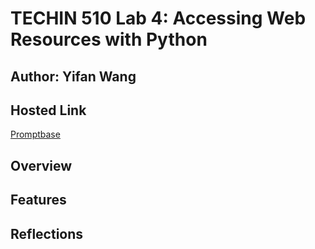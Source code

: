 # TECHIN 510 Lab 4: Accessing Web Resources with Python

## Author: Yifan Wang

## Hosted Link

[Promptbase](https://techin510-lab4-yifanwang.streamlit.app/)

## Overview

## Features

## Reflections
